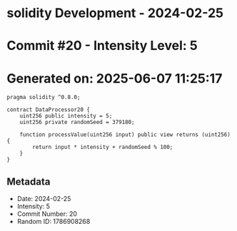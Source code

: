 ﻿# solidity Development - 2024-02-25
# Commit #20 - Intensity Level: 5
# Generated on: 2025-06-07 11:25:17
```solidity
pragma solidity ^0.8.0;

contract DataProcessor20 {
    uint256 public intensity = 5;
    uint256 private randomSeed = 379180;

    function processValue(uint256 input) public view returns (uint256) {
        return input * intensity + randomSeed % 100;
    }
}
```
## Metadata
- Date: 2024-02-25
- Intensity: 5
- Commit Number: 20
- Random ID: 1786908268
